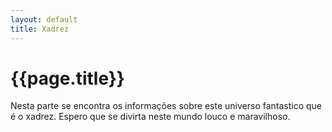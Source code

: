 ```yaml
---
layout: default
title: Xadrez
---
```


<h1>{{page.title}}</h1>

<p>
    Nesta parte se encontra os informações sobre este universo fantastico que é o xadrez.
    Espero que se divirta neste mundo louco e maravilhoso.
</p>
